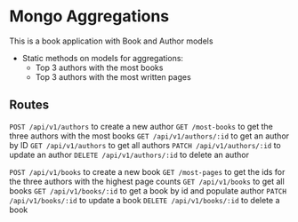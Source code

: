 # Mongo Aggregations

This is a book application with Book and Author models
  * Static methods on models for aggregations:
    * Top 3 authors with the most books
    * Top 3 authors with the most written pages

## Routes
`POST /api/v1/authors` to create a new author
`GET /most-books` to get the three authors with the most books
`GET /api/v1/authors/:id` to get an author by ID
`GET /api/v1/authors` to get all authors
`PATCH /api/v1/authors/:id` to update an author
`DELETE /api/v1/authors/:id` to delete an author

`POST /api/v1/books` to create a new book
`GET /most-pages` to get the ids for the three authors with the highest page counts
`GET /api/v1/books` to get all books
`GET /api/v1/books/:id` to get a book by id and populate author
`PATCH /api/v1/books/:id` to update a book
`DELETE /api/v1/books/:id` to delete a book